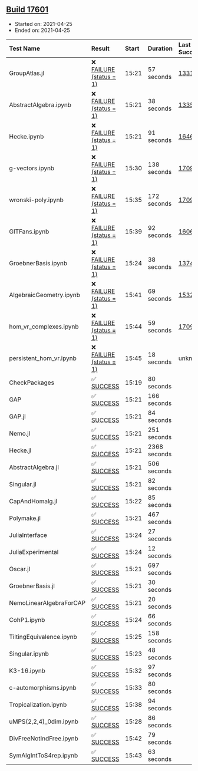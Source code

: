 ## [Build 17601](https://oscarci.mathematik.uni-kl.de/job/oscar/17601/)

* Started on: 2021-04-25
* Ended on: 2021-04-25

| Test Name    | Result | Start | Duration | Last Success | First Failure |
|:-------------|:-------|:------|:---------|:-------------|:--------------|
| GroupAtlas.jl | ❌ [FAILURE (status = 1)](https://oscarci.mathematik.uni-kl.de/job/oscar/17601/artifact/logs/build-17601/GroupAtlas.jl.log) | 15:21 | 57 seconds | [13311](https://oscarci.mathematik.uni-kl.de/job/oscar/13311/) | [13312](https://oscarci.mathematik.uni-kl.de/job/oscar/13312/) |
| AbstractAlgebra.ipynb | ❌ [FAILURE (status = 1)](https://oscarci.mathematik.uni-kl.de/job/oscar/17601/artifact/logs/build-17601/AbstractAlgebra.ipynb.log) | 15:21 | 38 seconds | [13355](https://oscarci.mathematik.uni-kl.de/job/oscar/13355/) | [13356](https://oscarci.mathematik.uni-kl.de/job/oscar/13356/) |
| Hecke.ipynb | ❌ [FAILURE (status = 1)](https://oscarci.mathematik.uni-kl.de/job/oscar/17601/artifact/logs/build-17601/Hecke.ipynb.log) | 15:21 | 91 seconds | [16463](https://oscarci.mathematik.uni-kl.de/job/oscar/16463/) | [16464](https://oscarci.mathematik.uni-kl.de/job/oscar/16464/) |
| g-vectors.ipynb | ❌ [FAILURE (status = 1)](https://oscarci.mathematik.uni-kl.de/job/oscar/17601/artifact/logs/build-17601/g-vectors.ipynb.log) | 15:30 | 138 seconds | [17099](https://oscarci.mathematik.uni-kl.de/job/oscar/17099/) | [17100](https://oscarci.mathematik.uni-kl.de/job/oscar/17100/) |
| wronski-poly.ipynb | ❌ [FAILURE (status = 1)](https://oscarci.mathematik.uni-kl.de/job/oscar/17601/artifact/logs/build-17601/wronski-poly.ipynb.log) | 15:35 | 172 seconds | [17098](https://oscarci.mathematik.uni-kl.de/job/oscar/17098/) | [17099](https://oscarci.mathematik.uni-kl.de/job/oscar/17099/) |
| GITFans.ipynb | ❌ [FAILURE (status = 1)](https://oscarci.mathematik.uni-kl.de/job/oscar/17601/artifact/logs/build-17601/GITFans.ipynb.log) | 15:39 | 92 seconds | [16068](https://oscarci.mathematik.uni-kl.de/job/oscar/16068/) | [16069](https://oscarci.mathematik.uni-kl.de/job/oscar/16069/) |
| GroebnerBasis.ipynb | ❌ [FAILURE (status = 1)](https://oscarci.mathematik.uni-kl.de/job/oscar/17601/artifact/logs/build-17601/GroebnerBasis.ipynb.log) | 15:24 | 38 seconds | [13748](https://oscarci.mathematik.uni-kl.de/job/oscar/13748/) | [13749](https://oscarci.mathematik.uni-kl.de/job/oscar/13749/) |
| AlgebraicGeometry.ipynb | ❌ [FAILURE (status = 1)](https://oscarci.mathematik.uni-kl.de/job/oscar/17601/artifact/logs/build-17601/AlgebraicGeometry.ipynb.log) | 15:41 | 69 seconds | [15322](https://oscarci.mathematik.uni-kl.de/job/oscar/15322/) | [15323](https://oscarci.mathematik.uni-kl.de/job/oscar/15323/) |
| hom_vr_complexes.ipynb | ❌ [FAILURE (status = 1)](https://oscarci.mathematik.uni-kl.de/job/oscar/17601/artifact/logs/build-17601/hom_vr_complexes.ipynb.log) | 15:44 | 59 seconds | [17099](https://oscarci.mathematik.uni-kl.de/job/oscar/17099/) | [17100](https://oscarci.mathematik.uni-kl.de/job/oscar/17100/) |
| persistent_hom_vr.ipynb | ❌ [FAILURE (status = 1)](https://oscarci.mathematik.uni-kl.de/job/oscar/17601/artifact/logs/build-17601/persistent_hom_vr.ipynb.log) | 15:45 | 18 seconds | unknown | unknown |
| CheckPackages | ✅ [SUCCESS](https://oscarci.mathematik.uni-kl.de/job/oscar/17601/artifact/logs/build-17601/CheckPackages.log) | 15:19 | 80 seconds |  |  |
| GAP | ✅ [SUCCESS](https://oscarci.mathematik.uni-kl.de/job/oscar/17601/artifact/logs/build-17601/GAP.log) | 15:21 | 166 seconds |  |  |
| GAP.jl | ✅ [SUCCESS](https://oscarci.mathematik.uni-kl.de/job/oscar/17601/artifact/logs/build-17601/GAP.jl.log) | 15:21 | 84 seconds |  |  |
| Nemo.jl | ✅ [SUCCESS](https://oscarci.mathematik.uni-kl.de/job/oscar/17601/artifact/logs/build-17601/Nemo.jl.log) | 15:21 | 251 seconds |  |  |
| Hecke.jl | ✅ [SUCCESS](https://oscarci.mathematik.uni-kl.de/job/oscar/17601/artifact/logs/build-17601/Hecke.jl.log) | 15:21 | 2368 seconds |  |  |
| AbstractAlgebra.jl | ✅ [SUCCESS](https://oscarci.mathematik.uni-kl.de/job/oscar/17601/artifact/logs/build-17601/AbstractAlgebra.jl.log) | 15:21 | 506 seconds |  |  |
| Singular.jl | ✅ [SUCCESS](https://oscarci.mathematik.uni-kl.de/job/oscar/17601/artifact/logs/build-17601/Singular.jl.log) | 15:21 | 82 seconds |  |  |
| CapAndHomalg.jl | ✅ [SUCCESS](https://oscarci.mathematik.uni-kl.de/job/oscar/17601/artifact/logs/build-17601/CapAndHomalg.jl.log) | 15:22 | 85 seconds |  |  |
| Polymake.jl | ✅ [SUCCESS](https://oscarci.mathematik.uni-kl.de/job/oscar/17601/artifact/logs/build-17601/Polymake.jl.log) | 15:21 | 467 seconds |  |  |
| JuliaInterface | ✅ [SUCCESS](https://oscarci.mathematik.uni-kl.de/job/oscar/17601/artifact/logs/build-17601/JuliaInterface.log) | 15:24 | 27 seconds |  |  |
| JuliaExperimental | ✅ [SUCCESS](https://oscarci.mathematik.uni-kl.de/job/oscar/17601/artifact/logs/build-17601/JuliaExperimental.log) | 15:24 | 12 seconds |  |  |
| Oscar.jl | ✅ [SUCCESS](https://oscarci.mathematik.uni-kl.de/job/oscar/17601/artifact/logs/build-17601/Oscar.jl.log) | 15:21 | 697 seconds |  |  |
| GroebnerBasis.jl | ✅ [SUCCESS](https://oscarci.mathematik.uni-kl.de/job/oscar/17601/artifact/logs/build-17601/GroebnerBasis.jl.log) | 15:21 | 30 seconds |  |  |
| NemoLinearAlgebraForCAP | ✅ [SUCCESS](https://oscarci.mathematik.uni-kl.de/job/oscar/17601/artifact/logs/build-17601/NemoLinearAlgebraForCAP.log) | 15:21 | 20 seconds |  |  |
| CohP1.ipynb | ✅ [SUCCESS](https://oscarci.mathematik.uni-kl.de/job/oscar/17601/artifact/logs/build-17601/CohP1.ipynb.log) | 15:24 | 66 seconds |  |  |
| TiltingEquivalence.ipynb | ✅ [SUCCESS](https://oscarci.mathematik.uni-kl.de/job/oscar/17601/artifact/logs/build-17601/TiltingEquivalence.ipynb.log) | 15:25 | 158 seconds |  |  |
| Singular.ipynb | ✅ [SUCCESS](https://oscarci.mathematik.uni-kl.de/job/oscar/17601/artifact/logs/build-17601/Singular.ipynb.log) | 15:23 | 48 seconds |  |  |
| K3-16.ipynb | ✅ [SUCCESS](https://oscarci.mathematik.uni-kl.de/job/oscar/17601/artifact/logs/build-17601/K3-16.ipynb.log) | 15:32 | 97 seconds |  |  |
| c-automorphisms.ipynb | ✅ [SUCCESS](https://oscarci.mathematik.uni-kl.de/job/oscar/17601/artifact/logs/build-17601/c-automorphisms.ipynb.log) | 15:33 | 80 seconds |  |  |
| Tropicalization.ipynb | ✅ [SUCCESS](https://oscarci.mathematik.uni-kl.de/job/oscar/17601/artifact/logs/build-17601/Tropicalization.ipynb.log) | 15:38 | 94 seconds |  |  |
| uMPS(2,2,4)_0dim.ipynb | ✅ [SUCCESS](https://oscarci.mathematik.uni-kl.de/job/oscar/17601/artifact/logs/build-17601/uMPS-2-2-4-_0dim.ipynb.log) | 15:28 | 86 seconds |  |  |
| DivFreeNotIndFree.ipynb | ✅ [SUCCESS](https://oscarci.mathematik.uni-kl.de/job/oscar/17601/artifact/logs/build-17601/DivFreeNotIndFree.ipynb.log) | 15:42 | 79 seconds |  |  |
| SymAlgIntToS4rep.ipynb | ✅ [SUCCESS](https://oscarci.mathematik.uni-kl.de/job/oscar/17601/artifact/logs/build-17601/SymAlgIntToS4rep.ipynb.log) | 15:43 | 63 seconds |  |  |
